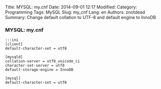 Title: MYSQL: my.cnf
Date: 2014-09-01 12:17
Modified: 
Category: Programming
Tags: MySQL
Slug: my_cnf
Lang: en
Authors: znotdead
Summary: Change default collation to UTF-8 and default engine to InnoDB

### MYSQL: my.cnf
    :::ini
    [client]
    default-character-set = utf8

    [mysqld]
    collation-server = utf8_unicode_ci
    character-set-server = utf8
    default-storage-engine = InnoDB

    [mysql]
    default-character-set = utf8
